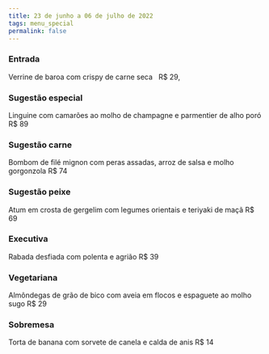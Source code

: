 ```yaml
---
title: 23 de junho a 06 de julho de 2022
tags: menu_special
permalink: false
---
```

### Entrada

Verrine de baroa com crispy de carne seca   R$ 29,

### Sugestão especial

Linguine com camarões ao molho de champagne e parmentier de alho poró R$ 89

### Sugestão carne

Bombom de filé mignon com peras assadas, arroz de salsa e molho gorgonzola R$ 74

### Sugestão peixe

Atum em crosta de gergelim com legumes orientais e teriyaki de maçã R$ 69

### Executiva

Rabada desfiada com polenta e agrião   R$ 39

### Vegetariana

Almôndegas de grão de bico com aveia em flocos e espaguete ao molho sugo  R$ 29

### Sobremesa

Torta de banana com sorvete de canela e calda de anis  R$ 14